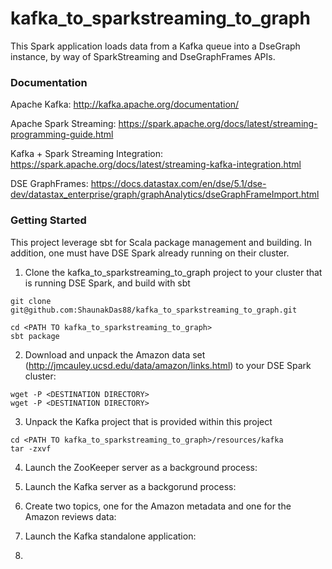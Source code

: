 # kafka_to_sparkstreaming_to_graph

This Spark application loads data from a Kafka queue into a DseGraph instance, by way of SparkStreaming and DseGraphFrames APIs.

### Documentation
Apache Kafka: http://kafka.apache.org/documentation/

Apache Spark Streaming: https://spark.apache.org/docs/latest/streaming-programming-guide.html

Kafka + Spark Streaming Integration: https://spark.apache.org/docs/latest/streaming-kafka-integration.html

DSE GraphFrames: https://docs.datastax.com/en/dse/5.1/dse-dev/datastax_enterprise/graph/graphAnalytics/dseGraphFrameImport.html

### Getting Started
This project leverage sbt for Scala package management and building. In addition, one must have DSE Spark already running on their cluster. 

1. Clone the kafka_to_sparkstreaming_to_graph project to your cluster that is running DSE Spark, and build with sbt
```
git clone git@github.com:ShaunakDas88/kafka_to_sparkstreaming_to_graph.git
```
```
cd <PATH TO kafka_to_sparkstreaming_to_graph>
sbt package
```

2. Download and unpack the Amazon data set (http://jmcauley.ucsd.edu/data/amazon/links.html) to your DSE Spark cluster:
```
wget -P <DESTINATION DIRECTORY>
wget -P <DESTINATION DIRECTORY>
```

3. Unpack the Kafka project that is provided within this project
```
cd <PATH TO kafka_to_sparkstreaming_to_graph>/resources/kafka
tar -zxvf 
```

4. Launch the ZooKeeper server as a background process:

5. Launch the Kafka server as a backgorund process:

6. Create two topics, one for the Amazon metadata and one for the Amazon reviews data:

7. Launch the Kafka standalone application:

8.




